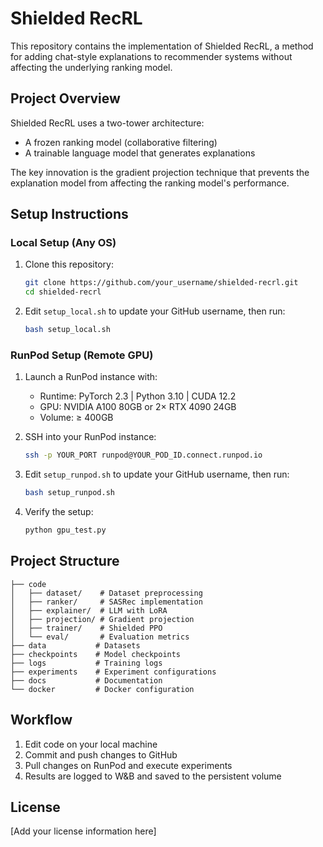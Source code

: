 # Shielded RecRL

This repository contains the implementation of Shielded RecRL, a method for adding chat-style explanations to recommender systems without affecting the underlying ranking model.

## Project Overview

Shielded RecRL uses a two-tower architecture:
- A frozen ranking model (collaborative filtering)
- A trainable language model that generates explanations

The key innovation is the gradient projection technique that prevents the explanation model from affecting the ranking model's performance.

## Setup Instructions

### Local Setup (Any OS)

1. Clone this repository:
   ```bash
   git clone https://github.com/your_username/shielded-recrl.git
   cd shielded-recrl
   ```

2. Edit `setup_local.sh` to update your GitHub username, then run:
   ```bash
   bash setup_local.sh
   ```

### RunPod Setup (Remote GPU)

1. Launch a RunPod instance with:
   - Runtime: PyTorch 2.3 | Python 3.10 | CUDA 12.2
   - GPU: NVIDIA A100 80GB or 2× RTX 4090 24GB
   - Volume: ≥ 400GB

2. SSH into your RunPod instance:
   ```bash
   ssh -p YOUR_PORT runpod@YOUR_POD_ID.connect.runpod.io
   ```

3. Edit `setup_runpod.sh` to update your GitHub username, then run:
   ```bash
   bash setup_runpod.sh
   ```

4. Verify the setup:
   ```bash
   python gpu_test.py
   ```

## Project Structure

```
├── code
│   ├── dataset/    # Dataset preprocessing
│   ├── ranker/     # SASRec implementation
│   ├── explainer/  # LLM with LoRA
│   ├── projection/ # Gradient projection
│   ├── trainer/    # Shielded PPO
│   └── eval/       # Evaluation metrics
├── data           # Datasets
├── checkpoints    # Model checkpoints
├── logs           # Training logs
├── experiments    # Experiment configurations
├── docs           # Documentation
└── docker         # Docker configuration
```

## Workflow

1. Edit code on your local machine
2. Commit and push changes to GitHub
3. Pull changes on RunPod and execute experiments
4. Results are logged to W&B and saved to the persistent volume

## License

[Add your license information here]
